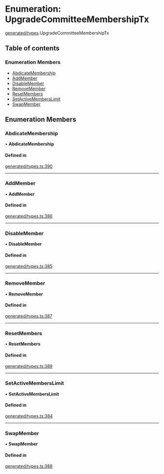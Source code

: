 # Enumeration: UpgradeCommitteeMembershipTx

[generated/types](../wiki/generated.types).UpgradeCommitteeMembershipTx

## Table of contents

### Enumeration Members

- [AbdicateMembership](../wiki/generated.types.UpgradeCommitteeMembershipTx#abdicatemembership)
- [AddMember](../wiki/generated.types.UpgradeCommitteeMembershipTx#addmember)
- [DisableMember](../wiki/generated.types.UpgradeCommitteeMembershipTx#disablemember)
- [RemoveMember](../wiki/generated.types.UpgradeCommitteeMembershipTx#removemember)
- [ResetMembers](../wiki/generated.types.UpgradeCommitteeMembershipTx#resetmembers)
- [SetActiveMembersLimit](../wiki/generated.types.UpgradeCommitteeMembershipTx#setactivememberslimit)
- [SwapMember](../wiki/generated.types.UpgradeCommitteeMembershipTx#swapmember)

## Enumeration Members

### AbdicateMembership

• **AbdicateMembership**

#### Defined in

[generated/types.ts:390](https://github.com/PolymathNetwork/polymesh-sdk/blob/299ce247/src/generated/types.ts#L390)

___

### AddMember

• **AddMember**

#### Defined in

[generated/types.ts:386](https://github.com/PolymathNetwork/polymesh-sdk/blob/299ce247/src/generated/types.ts#L386)

___

### DisableMember

• **DisableMember**

#### Defined in

[generated/types.ts:385](https://github.com/PolymathNetwork/polymesh-sdk/blob/299ce247/src/generated/types.ts#L385)

___

### RemoveMember

• **RemoveMember**

#### Defined in

[generated/types.ts:387](https://github.com/PolymathNetwork/polymesh-sdk/blob/299ce247/src/generated/types.ts#L387)

___

### ResetMembers

• **ResetMembers**

#### Defined in

[generated/types.ts:389](https://github.com/PolymathNetwork/polymesh-sdk/blob/299ce247/src/generated/types.ts#L389)

___

### SetActiveMembersLimit

• **SetActiveMembersLimit**

#### Defined in

[generated/types.ts:384](https://github.com/PolymathNetwork/polymesh-sdk/blob/299ce247/src/generated/types.ts#L384)

___

### SwapMember

• **SwapMember**

#### Defined in

[generated/types.ts:388](https://github.com/PolymathNetwork/polymesh-sdk/blob/299ce247/src/generated/types.ts#L388)
